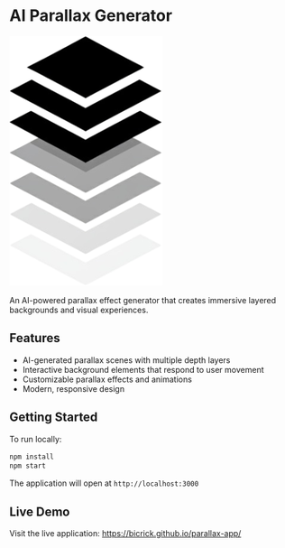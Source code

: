 # AI Parallax Generator

![Parallax Logo](public/parallax-logo.png)

An AI-powered parallax effect generator that creates immersive layered backgrounds and visual experiences.

## Features

- AI-generated parallax scenes with multiple depth layers
- Interactive background elements that respond to user movement
- Customizable parallax effects and animations
- Modern, responsive design

## Getting Started

To run locally:

```bash
npm install
npm start
```

The application will open at `http://localhost:3000`

## Live Demo

Visit the live application: https://bicrick.github.io/parallax-app/